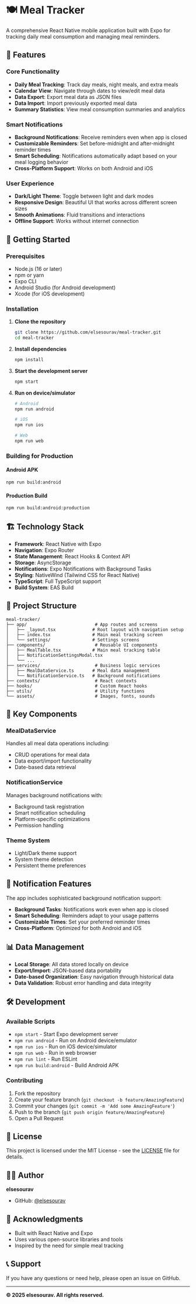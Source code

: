 # 🍽️ Meal Tracker

A comprehensive React Native mobile application built with Expo for tracking daily meal consumption and managing meal reminders.

## 📱 Features

### Core Functionality

-  **Daily Meal Tracking**: Track day meals, night meals, and extra meals
-  **Calendar View**: Navigate through dates to view/edit meal data
-  **Data Export**: Export meal data as JSON files
-  **Data Import**: Import previously exported meal data
-  **Summary Statistics**: View meal consumption summaries and analytics

### Smart Notifications

-  **Background Notifications**: Receive reminders even when app is closed
-  **Customizable Reminders**: Set before-midnight and after-midnight reminder times
-  **Smart Scheduling**: Notifications automatically adapt based on your meal logging behavior
-  **Cross-Platform Support**: Works on both Android and iOS

### User Experience

-  **Dark/Light Theme**: Toggle between light and dark modes
-  **Responsive Design**: Beautiful UI that works across different screen sizes
-  **Smooth Animations**: Fluid transitions and interactions
-  **Offline Support**: Works without internet connection

## 🚀 Getting Started

### Prerequisites

-  Node.js (16 or later)
-  npm or yarn
-  Expo CLI
-  Android Studio (for Android development)
-  Xcode (for iOS development)

### Installation

1. **Clone the repository**

   ```bash
   git clone https://github.com/elsesourav/meal-tracker.git
   cd meal-tracker
   ```

2. **Install dependencies**

   ```bash
   npm install
   ```

3. **Start the development server**

   ```bash
   npm start
   ```

4. **Run on device/simulator**

   ```bash
   # Android
   npm run android

   # iOS
   npm run ios

   # Web
   npm run web
   ```

### Building for Production

#### Android APK

```bash
npm run build:android
```

#### Production Build

```bash
npm run build:android:production
```

## 🏗️ Technology Stack

-  **Framework**: React Native with Expo
-  **Navigation**: Expo Router
-  **State Management**: React Hooks & Context API
-  **Storage**: AsyncStorage
-  **Notifications**: Expo Notifications with Background Tasks
-  **Styling**: NativeWind (Tailwind CSS for React Native)
-  **TypeScript**: Full TypeScript support
-  **Build System**: EAS Build

## 📂 Project Structure

```
meal-tracker/
├── app/                          # App routes and screens
│   ├── _layout.tsx              # Root layout with navigation setup
│   ├── index.tsx                # Main meal tracking screen
│   └── settings/                # Settings screens
├── components/                   # Reusable UI components
│   ├── MealTable.tsx            # Main meal tracking table
│   ├── NotificationSettingsModal.tsx
│   └── ...
├── services/                     # Business logic services
│   ├── MealDataService.ts       # Meal data management
│   └── NotificationService.ts   # Background notifications
├── contexts/                     # React contexts
├── hooks/                        # Custom React hooks
├── utils/                        # Utility functions
└── assets/                       # Images, fonts, sounds
```

## 🔧 Key Components

### MealDataService

Handles all meal data operations including:

-  CRUD operations for meal data
-  Data export/import functionality
-  Date-based data retrieval

### NotificationService

Manages background notifications with:

-  Background task registration
-  Smart notification scheduling
-  Platform-specific optimizations
-  Permission handling

### Theme System

-  Light/Dark theme support
-  System theme detection
-  Persistent theme preferences

## 🔔 Notification Features

The app includes sophisticated background notification support:

-  **Background Tasks**: Notifications work even when app is closed
-  **Smart Scheduling**: Reminders adapt to your usage patterns
-  **Customizable Times**: Set your preferred reminder times
-  **Cross-Platform**: Optimized for both Android and iOS

## 📊 Data Management

-  **Local Storage**: All data stored locally on device
-  **Export/Import**: JSON-based data portability
-  **Date-based Organization**: Easy navigation through historical data
-  **Data Validation**: Robust error handling and data integrity

## 🛠️ Development

### Available Scripts

-  `npm start` - Start Expo development server
-  `npm run android` - Run on Android device/emulator
-  `npm run ios` - Run on iOS device/simulator
-  `npm run web` - Run in web browser
-  `npm run lint` - Run ESLint
-  `npm run build:android` - Build Android APK

### Contributing

1. Fork the repository
2. Create your feature branch (`git checkout -b feature/AmazingFeature`)
3. Commit your changes (`git commit -m 'Add some AmazingFeature'`)
4. Push to the branch (`git push origin feature/AmazingFeature`)
5. Open a Pull Request

## 📄 License

This project is licensed under the MIT License - see the [LICENSE](LICENSE) file for details.

## 👨‍💻 Author

**elsesourav**

-  GitHub: [@elsesourav](https://github.com/elsesourav)

## 🙏 Acknowledgments

-  Built with React Native and Expo
-  Uses various open-source libraries and tools
-  Inspired by the need for simple meal tracking

## 📞 Support

If you have any questions or need help, please open an issue on GitHub.

---

**© 2025 elsesourav. All rights reserved.**
